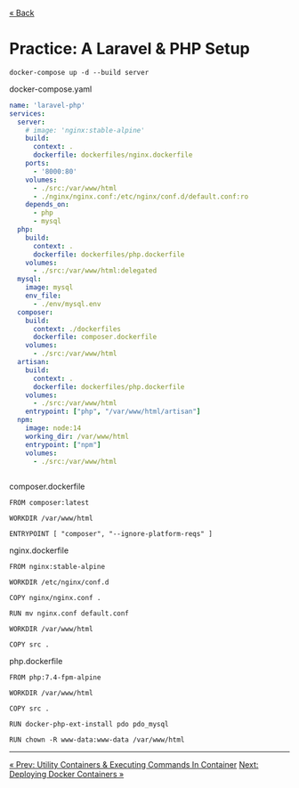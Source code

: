 
[&laquo; Back](6.%20Utility%20Containers%20&%20Executing%20Commands%20In%20Contain.md)

# Practice: A Laravel & PHP Setup

`docker-compose up -d --build server`

docker-compose.yaml

```yaml
name: 'laravel-php'
services:
  server:
    # image: 'nginx:stable-alpine'
    build: 
      context: .
      dockerfile: dockerfiles/nginx.dockerfile
    ports:
      - '8000:80'
    volumes:
      - ./src:/var/www/html
      - ./nginx/nginx.conf:/etc/nginx/conf.d/default.conf:ro
    depends_on:
      - php
      - mysql
  php:
    build: 
      context: .
      dockerfile: dockerfiles/php.dockerfile
    volumes:
      - ./src:/var/www/html:delegated
  mysql:
    image: mysql
    env_file:
      - ./env/mysql.env
  composer:
    build: 
      context: ./dockerfiles
      dockerfile: composer.dockerfile
    volumes:
      - ./src:/var/www/html
  artisan:
    build: 
      context: .
      dockerfile: dockerfiles/php.dockerfile
    volumes:
      - ./src:/var/www/html
    entrypoint: ["php", "/var/www/html/artisan"]
  npm:
    image: node:14
    working_dir: /var/www/html
    entrypoint: ["npm"]
    volumes:
      - ./src:/var/www/html
    
```

composer.dockerfile

```docker
FROM composer:latest

WORKDIR /var/www/html

ENTRYPOINT [ "composer", "--ignore-platform-reqs" ]
```

nginx.dockerfile

```docker
FROM nginx:stable-alpine

WORKDIR /etc/nginx/conf.d

COPY nginx/nginx.conf .

RUN mv nginx.conf default.conf

WORKDIR /var/www/html

COPY src .
```

php.dockerfile

```docker
FROM php:7.4-fpm-alpine

WORKDIR /var/www/html

COPY src .

RUN docker-php-ext-install pdo pdo_mysql

RUN chown -R www-data:www-data /var/www/html
```

---
[&laquo; Prev: Utility Containers & Executing Commands In Container](6.%20Utility%20Containers%20&%20Executing%20Commands%20In%20Contain.md)
[Next: Deploying Docker Containers &raquo;](8.%20Deploying%20Docker%20Containers.md)